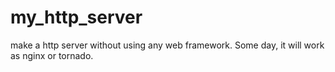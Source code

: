 # my_http_server
make a http server without using any web framework.
Some day, it will work as nginx or tornado.
